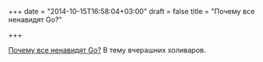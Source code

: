 +++
date = "2014-10-15T16:58:04+03:00"
draft = false
title = "Почему все ненавидят Go?"

+++

<p><a href="http://npf.io/2014/10/why-everyone-hates-go/">Почему все ненавидят Go?</a> В тему вчерашних холиваров.</p>

